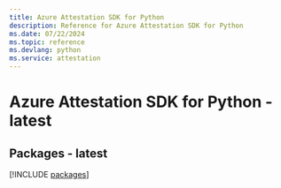 ```yaml
---
title: Azure Attestation SDK for Python
description: Reference for Azure Attestation SDK for Python
ms.date: 07/22/2024
ms.topic: reference
ms.devlang: python
ms.service: attestation
---
```

# Azure Attestation SDK for Python - latest
## Packages - latest
[!INCLUDE [packages](attestation-index.md)]